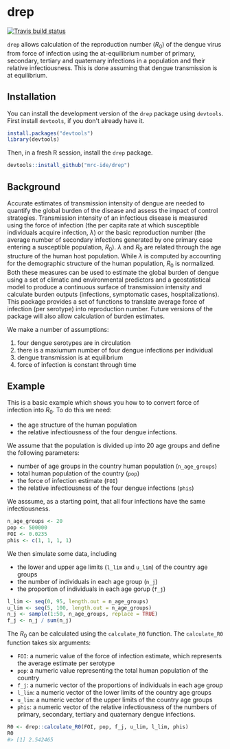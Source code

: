 
<!-- README.md is generated from README.Rmd. Please edit that file -->
drep
====

<!-- badges: start -->
[![Travis build status](https://travis-ci.org/mrc-ide/drep.svg?branch=master)](https://travis-ci.org/mrc-ide/drep) <!-- badges: end -->

`drep` allows calculation of the reproduction number (*R*<sub>0</sub>) of the dengue virus from force of infection using the at-equilibrium number of primary, secondary, tertiary and quaternary infections in a population and their relative infectiousness. This is done assuming that dengue transmission is at equilibrium.

Installation
------------

You can install the development version of the `drep` package using `devtools`. First install `devtools`, if you don't already have it.

``` r
install.packages("devtools")
library(devtools)
```

Then, in a fresh R session, install the `drep` package.

``` r
devtools::install_github("mrc-ide/drep")
```

Background
----------

Accurate estimates of transmission intensity of dengue are needed to quantify the global burden of the disease and assess the impact of control strategies. Transmission intensity of an infectious disease is measured using the force of infection (the per capita rate at which susceptible individuals acquire infection, *λ*) or the basic reproduction number (the average number of secondary infections generated by one primary case entering a susceptible population, *R*<sub>0</sub>). *λ* and *R*<sub>0</sub> are related through the age structure of the human host population. While *λ* is computed by accounting for the demographic structure of the human population, *R*<sub>0</sub> is normalized. Both these measures can be used to estimate the global burden of dengue using a set of climatic and environmental predictors and a geostatistical model to produce a continuous surface of transmission intensity and calculate burden outputs (infections, symptomatic cases, hospitalizations). This package provides a set of functions to translate average force of infection (per serotype) into reproduction number. Future versions of the package will also allow calculation of burden estimates.

We make a number of assumptions:

1.  four dengue serotypes are in circulation
2.  there is a maxiumum number of four dengue infections per individual
3.  dengue transmission is at equilibrium
4.  force of infection is constant through time

Example
-------

This is a basic example which shows you how to to convert force of infection into *R*<sub>0</sub>. To do this we need:

-   the age structure of the human population
-   the relative infectiousness of the four dengue infections.

We assume that the population is divided up into 20 age groups and define the following parameters:

-   number of age groups in the country human population (`n_age_groups`)
-   total human population of the country (`pop`)
-   the force of infection estimate (`FOI`)
-   the relative infectiousness of the four dengue infections (`phis`)

We asssume, as a starting point, that all four infections have the same infectiousness.

``` r
n_age_groups <- 20
pop <- 500000
FOI <- 0.0235
phis <- c(1, 1, 1, 1)
```

We then simulate some data, including

-   the lower and upper age limits (`l_lim` and `u_lim`) of the country age groups
-   the number of individuals in each age group (`n_j`)
-   the proportion of individuals in each age gorup (`f_j`)

``` r
l_lim <- seq(0, 95, length.out = n_age_groups)
u_lim <- seq(5, 100, length.out = n_age_groups)
n_j <- sample(1:50, n_age_groups, replace = TRUE)
f_j <- n_j / sum(n_j)
```

The *R*<sub>0</sub> can be calculated using the `calculate_R0` function. The `calculate_R0` function takes six arguments:

-   `FOI`: a numeric value of the force of infection estimate, which represents the average estimate per serotype
-   `pop`: a numeric value representing the total human population of the country
-   `f_j`: a numeric vector of the proportions of individuals in each age group
-   `l_lim`: a numeric vector of the lower limits of the country age groups
-   `u_lim`: a numeric vector of the upper limits of the country age groups
-   `phis`: a numeric vector of the relative infectiousness of the numbers of primary, secondary, tertiary and quaternary dengue infections.

``` r
R0 <- drep::calculate_R0(FOI, pop, f_j, u_lim, l_lim, phis)
R0
#> [1] 2.542465
```
